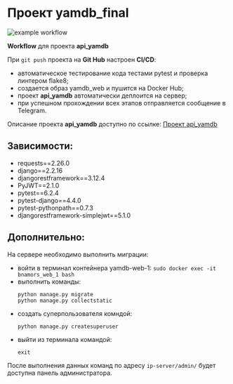 # Проект yamdb_final

![example workflow](https://github.com/bnamors/yamdb_final/actions/workflows/yamdb_workflow.yml/badge.svg)

**Workflow** для проекта **api_yamdb**

При `git push` проекта на **Git Hub** настроен  **CI/CD**:
- автоматическое тестирование кода тестами pytest и проверка линтером flake8;
- создается образ yamdb_web и пушится на Docker Hub;
- проект **api_yamdb** автоматически деплоится на сервер;
- при успешном прохождении всех этапов отправляется сообщение в Telegram.

Описание проекта **api_yamdb** доступно по ссылке: [Проект api_yamdb](https://github.com/BnamoRS/api_yamdb "Посмотреть описание проекта api_yamdb")

## Зависимости:

- requests==2.26.0
- django==2.2.16
- djangorestframework==3.12.4
- PyJWT==2.1.0
- pytest==6.2.4
- pytest-django==4.4.0
- pytest-pythonpath==0.7.3
- djangorestframework-simplejwt==5.1.0

 ## Дополнительно:

На сервере необходимо выполнить миграции:
- войти в терминал контейнера yamdb-web-1:
	`sudo docker exec -it bnamors_web_1 bash`
- выполнить команды:
	```
	python manage.py migrate
	python manage.py collectstatic
	```
- создать суперпользователя комндой:
	```
	python manage.py createsuperuser
	```
- выйти из терминала командой:
	```
	exit
	```

После выполнения данных команд по адресу `ip-server/admin/` будет доступна панель администратора.
